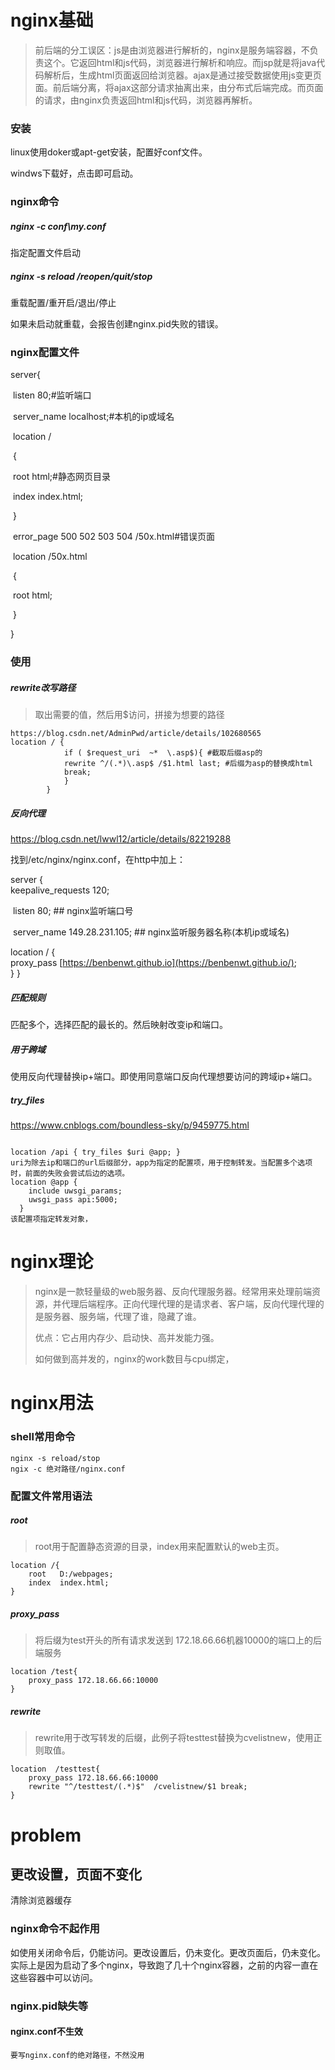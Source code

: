 # nginx基础

>前后端的分工误区：js是由浏览器进行解析的，nginx是服务端容器，不负责这个。它返回html和js代码，浏览器进行解析和响应。而jsp就是将java代码解析后，生成html页面返回给浏览器。ajax是通过接受数据使用js变更页面。前后端分离，将ajax这部分请求抽离出来，由分布式后端完成。而页面的请求，由nginx负责返回html和js代码，浏览器再解析。

### 安装

linux使用doker或apt-get安装，配置好conf文件。

windws下载好，点击即可启动。

### nginx命令

##### nginx -c conf\my.conf

指定配置文件启动

##### nginx -s reload /reopen/quit/stop

重载配置/重开启/退出/停止

如果未启动就重载，会报告创建nginx.pid失败的错误。

### nginx配置文件

server{

​		listen 80;#监听端口

​		server_name localhost;#本机的ip或域名

​		location /

​	{

​			root    html;#静态网页目录

​			index index.html;

​	}

​	error_page 500 502 503 504 /50x.html#错误页面

​	location  /50x.html

​	{

​			root   html;

​    }

}



### 使用

##### rewrite改写路径

>取出需要的值，然后用$访问，拼接为想要的路径

```
https://blog.csdn.net/AdminPwd/article/details/102680565
location / {
            if ( $request_uri  ~*  \.asp$){ #截取后缀asp的
			rewrite ^/(.*)\.asp$ /$1.html last; #后缀为asp的替换成html
			break;
			}
        }

```



##### 反向代理

https://blog.csdn.net/lwwl12/article/details/82219288  

找到/etc/nginx/nginx.conf，在http中加上：       

server	{		  
        keepalive_requests 120;  

​	    listen 80; ## nginx监听端口号		  

​       server_name 149.28.231.105; ## nginx监听服务器名称(本机ip或域名)		

location	/	{			  
         proxy_pass [https://benbenwt.github.io](https://benbenwt.github.io/);	  
}	}  

##### 匹配规则

匹配多个，选择匹配的最长的。然后映射改变ip和端口。

##### 用于跨域

使用反向代理替换ip+端口。即使用同意端口反向代理想要访问的跨域ip+端口。

##### try_files

https://www.cnblogs.com/boundless-sky/p/9459775.html

```

location /api { try_files $uri @app; }
uri为除去ip和端口的url后缀部分，app为指定的配置项，用于控制转发。当配置多个选项时，前面的失败会尝试后边的选项。
location @app {
    include uwsgi_params;
    uwsgi_pass api:5000;
  }
该配置项指定转发对象，
```

# nginx理论

>nginx是一款轻量级的web服务器、反向代理服务器。经常用来处理前端资源，并代理后端程序。正向代理代理的是请求者、客户端，反向代理代理的是服务器、服务端，代理了谁，隐藏了谁。
>
>优点：它占用内存少、启动快、高并发能力强。
>
>如何做到高并发的，nginx的work数目与cpu绑定，

# nginx用法

### shell常用命令

```nginx
nginx -s reload/stop
ngix -c 绝对路径/nginx.conf
```

### 配置文件常用语法

##### root

>root用于配置静态资源的目录，index用来配置默认的web主页。

```nginx
location /{
    root   D:/webpages;
    index  index.html;
}  
```



##### proxy_pass

>将后缀为test开头的所有请求发送到 172.18.66.66机器10000的端口上的后端服务

```nginx
location /test{
    proxy_pass 172.18.66.66:10000
}
```

##### rewrite

>rewrite用于改写转发的后缀，此例子将testtest替换为cvelistnew，使用正则取值。

```
location  /testtest{
    proxy_pass 172.18.66.66:10000
	rewrite "^/testtest/(.*)$"  /cvelistnew/$1 break;  
}
```






# problem

## 更改设置，页面不变化
清除浏览器缓存

### nginx命令不起作用

如使用关闭命令后，仍能访问。更改设置后，仍未变化。更改页面后，仍未变化。实际上是因为启动了多个nginx，导致跑了几十个nginx容器，之前的内容一直在这些容器中可以访问。

### nginx.pid缺失等

#### nginx.conf不生效

```
要写nginx.conf的绝对路径，不然没用
```




